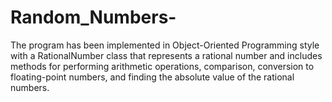 # Random_Numbers-
The program has been implemented in Object-Oriented Programming style with a RationalNumber class that represents a rational number and includes methods for performing arithmetic operations, comparison, conversion to floating-point numbers, and finding the absolute value of the rational numbers.
